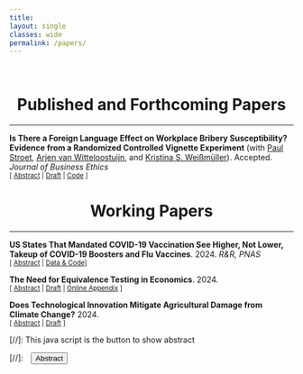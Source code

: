 ```yaml
---
title: 
layout: single
classes: wide
permalink: /papers/
---
```

<br/> 

# <center> Published and Forthcoming Papers </center>
- - -

**Is There a Foreign Language Effect on Workplace Bribery Susceptibility? Evidence from a Randomized Controlled Vignette Experiment** (with [Paul Stroet](https://paulstroet.netlify.app/), [Arjen van Witteloostuijn](https://research.vu.nl/en/persons/arjen-van-witteloostuijn), and [Kristina S. Weißmüller](https://www.ksweissmueller.com/)). Accepted. *Journal of Business Ethics* <br/>
<small>[ <a href="#/" onclick="visib('fle_bribery')">Abstract</a> | [Draft](https://jack-fitzgerald.github.io/files/JBE_manuscript.pdf) | [Code](https://doi.org/10.17605/OSF.IO/Y3NQ7) ] </small>

<div id="fle_bribery" style="display: none; text-align: justify; line-height: 1.2" ><small>

Theory and evidence from the behavioral science literature suggest that the widespread and rising use of <i>lingua francas</i> in the workplace may impact the ethical decision-making of individuals who must use foreign languages at work. We test the impact of foreign language usage on individual susceptibility to bribery in workplace settings using a vignette-based randomized controlled trial in a Dutch student sample. Results suggest that there is not even a small foreign language effect on workplace bribery susceptibility. We combine traditional null hypothesis significance testing with equivalence testing methods novel to the business ethics literature that can provide statistically significant evidence of bounded or null relationships between variables. These tests suggest that the foreign language effect on workplace bribery susceptibility is bounded below even small effect sizes. <i>Post hoc</i> analyses provide evidence suggesting fruitful further routes of experimental research into bribery.

</small><br><br/></div>

# <center> Working Papers </center>
- - -

**US States That Mandated COVID-19 Vaccination See Higher, Not Lower, Takeup of COVID-19 Boosters and Flu Vaccines**. 2024. *R&R, PNAS* <br/>
<small>[ <a href="#/" onclick="visib('pnas_replication')">Abstract</a> | [Data & Code](https://osf.io/mdfb4/)] </small>

<div id="pnas_replication" style="display: none; text-align: justify; line-height: 1.2" ><small>

Rains & Richards (2024, <i>PNAS</i>) find that compared to US states that instituted bans on COVID-19 vaccination requirements, states that imposed COVID-19 vaccination mandates exhibit lower adult and child uptake of flu vaccines, and lower uptake of COVID-19 boosters. These differences are generally interpreted causally. However, further inspection reveals that these results are driven by the inclusion of a single bad control variable. When removed, the data instead shows that states which mandated COVID-19 vaccination experience higher COVID-19 booster and flu vaccine takeup than states that banned COVID-19 vaccination requirements.

</small><br><br/></div>

**The Need for Equivalence Testing in Economics**. 2024. <br/>
<small>[ <a href="#/" onclick="visib('equiv-test')">Abstract</a> | [Draft](https://jack-fitzgerald.github.io/files/The_Need_for_Equivalence_Testing_in_Economics.pdf) | [Online Appendix](https://jack-fitzgerald.github.io/files/The_Need_for_Equivalence_Testing_in_Economics_Online_Appendix.pdf) ] </small>

<div id="equiv-test" style="display: none; text-align: justify; line-height: 1.2" ><small>

Equivalence testing methods can provide statistically significant evidence that relationships are practically equal to zero. I demonstrate their necessity in a systematic reproduction of estimates defending 135 null claims made in 81 articles from top economics journals. 37-63% of these estimates cannot be significantly bounded beneath benchmark effect sizes. Though prediction platform data reveals that researchers find these equivalence testing 'failure rates' to be unacceptable, researchers actually expect unacceptably high failure rates, accurately predicting that failure rates exceed acceptable thresholds by around 23 percentage points. To obtain failure rates that researchers deem acceptable, one must contend that over 75% of published effect sizes in economics are practically equivalent to zero, implying that Type II error rates are likely quite high throughout economics. This paper provides economists with empirical justification, guidelines, and commands in Stata and R for conducting credible equivalence testing in future research.

</small><br><br/></div>

**Does Technological Innovation Mitigate Agricultural Damage from Climate Change?** 2024. <br/>
<small>[ <a href="#/" onclick="visib('MS23')">Abstract</a> | [Draft](https://jack-fitzgerald.github.io/files/MS23_Replication.pdf) ] </small>

<div id="MS23" style="display: none; text-align: justify; line-height: 1.2" ><small>

Moscona & Sastry (2023, <i>Quarterly Journal of Economics</i>) - henceforth MS23 - find that cropland values are less damaged by extreme heat exposure (EHE) when crops are more exposed to technological innovation. However, MS23's 'innovation exposure' variable does not directly measure innovation, instead proxying innovation based on crops' national EHE. A critical re-examination of MS23's replication data shows that this proxy will moderate EHE impacts for reasons unrelated to innovation. Specifically, the proxy is practically indistinguishable from local EHE, so MS23's models examining interaction effects between their proxy and local EHE are effectively interacting local EHE with itself. Resultantly, I show that modelling agricultural land values as a second-order polynomial of local EHE produces qualitative conclusions that are nearly identical to those obtained by MS23. I then construct direct measures of innovation exposure from MS23's crop variety and patenting data. Replacing MS23's proxy with these direct measures of innovation decreases MS23's moderating effect estimates by at least 99.8% in standardized units; none of these new estimates are statistically significantly different from zero. These results cast doubt on MS23's aggregate projections of historical and future climate change damage mitigation from innovation, and on the general capacity for market innovations to mitigate agricultural damage from climate change.

</small><br><br/></div>

[//]: This java script is the button to show abstract
<script>
 function visib(id) {
  var x = document.getElementById(id);
  if (x.style.display === "block") {
    x.style.display = "none";
  } else {
    x.style.display = "block";
  }
}
</script>

[//]:&emsp;<button onclick="visib('polariz')" class="btn btn--inverse btn--small">Abstract</button>
